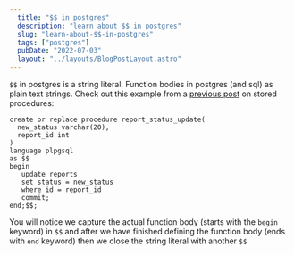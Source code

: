 ```yaml
---
  title: "$$ in postgres"
  description: "learn about $$ in postgres"
  slug: "learn-about-$$-in-postgres"
  tags: ["postgres"]
  pubDate: "2022-07-03"
  layout: "../layouts/BlogPostLayout.astro"
---
```


`$$` in postgres is a string literal. Function bodies in postgres (and sql) as plain text strings. Check out this example from a [previous post](https://tinytechtuts.com/2022-create-and-execute-stored-procedure-postgres) on stored procedures:

```
create or replace procedure report_status_update(
  new_status varchar(20),
  report_id int
)
language plpgsql   
as $$
begin
   update reports
   set status = new_status
   where id = report_id
   commit;
end;$$;
```

You will notice we capture the actual function body (starts with the `begin` keyword) in `$$` and after we have finished defining the function body (ends with `end` keyword) then we close the string literal with another `$$`.
